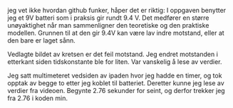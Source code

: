jeg vet ikke hvordan github funker, håper det er riktig:
I oppgaven benytter jeg et 9V batteri som i praksis gir rundt 9.4 V. Det medfører en større unøyaktighet når man sammenligner den teoretiske og den praktiske modellen.
Grunnen til at den gir 9.4V kan være lav indre motstand, eller at den bare er laget sånn.

Vedlagte bildet av kretsen er det feil motstand. Jeg endret motstanden i etterkant siden tidskonstante ble for liten. Var vanskelig å lese av verdier. 

Jeg satt multimeteret vedsiden av ipaden hvor jeg hadde en timer, og tok opptak av begge to etter jeg koblet til batteriet. Deretter kunne jeg lese av verdier fra videoen. Begynte 2.76 sekunder for seint, og derfor trekker jeg fra 2.76 i koden min.

